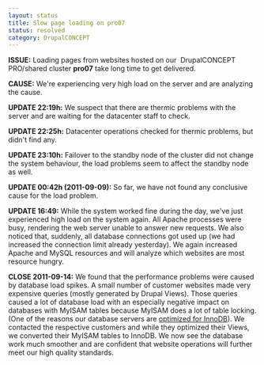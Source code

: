 ```yaml
---
layout: status
title: Slow page loading on pro07
status: resolved
category: DrupalCONCEPT
---
```

<p><strong>ISSUE:</strong> Loading pages from websites hosted on our &nbsp;DrupalCONCEPT PRO/shared cluster <strong>pro07</strong> take long time to get delivered.</p>
<p><strong>CAUSE:</strong> We're experiencing very high load on the server and are analyzing the cause.</p>
<p><strong>UPDATE 22:19h:</strong> We suspect that there are thermic problems with the server and are waiting for the datacenter staff to check.</p>
<p><strong>UPDATE 22:25h:</strong> Datacenter operations checked for thermic problems, but didn't find any.</p>
<p><strong>UPDATE 23:10h:</strong> Failover to the standby node of the cluster did not change the system&nbsp;behaviour, the load problems seem to affect the standby node as well.</p>
<p><strong>UPDATE 00:42h (2011-09-09):</strong> So far, we have not found any conclusive cause for the load problem.</p>
<p><strong>UPDATE 16:49:</strong> While the system worked fine during the day, we've just experienced high load on the system again. All Apache processes were busy, rendering the web server unable to answer new requests. We also noticed that, suddenly, all database connections got used up (we had increased the connection limit already yesterday). We again increased Apache and MySQL resources and will analyze which websites are most resource hungry.&nbsp;</p>
<p><strong>CLOSE&nbsp;2011-09-14:</strong>&nbsp;We found that the performance problems were caused by database load spikes. A small number of customer websites made very expensive queries (mostly generated by Drupal Views). Those queries caused a lot of database load with an especially negative impact on databases with MyISAM tables because MyISAM does a lot of table locking. (One of the reasons our database servers are <a href="https://freistil.zendesk.com/entries/20312466">optimized for InnoDB</a>). We contacted the respective customers and while they optimized their Views, we converted their MyISAM tables to InnoDB. We now see the database work much smoother and are confident that website operations will further meet our high quality standards.</p>